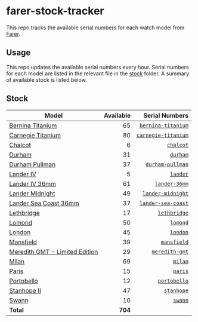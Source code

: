 # farer-stock-tracker

This repo tracks the available serial numbers for each watch model from [Farer](https://farer.com).

## Usage

This repo updates the available serial numbers every hour. Serial numbers for each model are listed in the relevant file in the [stock](./stock) folder. A summary of available stock is listed below.

## Stock

| Model | Available | Serial Numbers |
| ----- | --------: | -------------: |
| [Bernina Titanium](https://usd.farer.com/products/bernina-titanium) | 65 | [`bernina-titanium`](./stock/bernina-titanium) |
| [Carnegie Titanium](https://usd.farer.com/products/carnegie-titanium) | 80 | [`carnegie-titanium`](./stock/carnegie-titanium) |
| [Chalcot](https://usd.farer.com/products/chalcot) | 6 | [`chalcot`](./stock/chalcot) |
| [Durham](https://usd.farer.com/products/durham) | 31 | [`durham`](./stock/durham) |
| [Durham Pullman](https://usd.farer.com/products/durham-pullman) | 37 | [`durham-pullman`](./stock/durham-pullman) |
| [Lander IV](https://usd.farer.com/products/lander) | 5 | [`lander`](./stock/lander) |
| [Lander IV 36mm](https://usd.farer.com/products/lander-36mm) | 61 | [`lander-36mm`](./stock/lander-36mm) |
| [Lander Midnight](https://usd.farer.com/products/lander-midnight) | 49 | [`lander-midnight`](./stock/lander-midnight) |
| [Lander Sea Coast 36mm](https://usd.farer.com/products/lander-sea-coast) | 37 | [`lander-sea-coast`](./stock/lander-sea-coast) |
| [Lethbridge](https://usd.farer.com/products/lethbridge) | 17 | [`lethbridge`](./stock/lethbridge) |
| [Lomond](https://usd.farer.com/products/lomond) | 50 | [`lomond`](./stock/lomond) |
| [London](https://usd.farer.com/products/london) | 45 | [`london`](./stock/london) |
| [Mansfield](https://usd.farer.com/products/mansfield) | 39 | [`mansfield`](./stock/mansfield) |
| [Meredith GMT - Limited Edition](https://usd.farer.com/products/meredith-gmt) | 29 | [`meredith-gmt`](./stock/meredith-gmt) |
| [Milan](https://usd.farer.com/products/milan) | 69 | [`milan`](./stock/milan) |
| [Paris](https://usd.farer.com/products/paris) | 15 | [`paris`](./stock/paris) |
| [Portobello](https://usd.farer.com/products/portobello) | 12 | [`portobello`](./stock/portobello) |
| [Stanhope II](https://usd.farer.com/products/stanhope) | 47 | [`stanhope`](./stock/stanhope) |
| [Swann](https://usd.farer.com/products/swann) | 10 | [`swann`](./stock/swann) |
| **Total** | **704** | |
